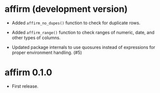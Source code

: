 # affirm (development version)

* Added `affirm_no_dupes()` function to check for duplicate rows.

* Added `affirm_range()` function to check ranges of numeric, date, and other types of columns.

* Updated package internals to use quosures instead of expressions for proper environment handling. (#5)

# affirm 0.1.0

* First release.
